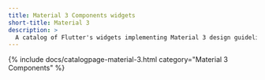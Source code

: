 ```yaml
---
title: Material 3 Components widgets
short-title: Material 3
description: > 
  A catalog of Flutter's widgets implementing Material 3 design guidelines.
---
```


{% include docs/catalogpage-material-3.html category="Material 3 Components" %}
